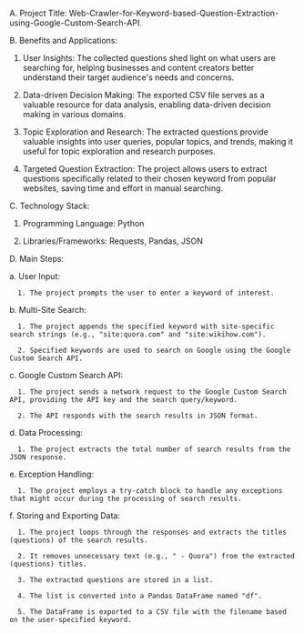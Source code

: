 A. Project Title: Web-Crawler-for-Keyword-based-Question-Extraction-using-Google-Custom-Search-API.


B. Benefits and Applications:

   1. User Insights: The collected questions shed light on what users are searching for, helping businesses and content creators better understand their target audience's needs and concerns.
   
   2. Data-driven Decision Making: The exported CSV file serves as a valuable resource for data analysis, enabling data-driven decision making in various domains.

   3. Topic Exploration and Research: The extracted questions provide valuable insights into user queries, popular topics, and trends, making it useful for topic exploration and research purposes.
   
   4. Targeted Question Extraction: The project allows users to extract questions specifically related to their chosen keyword from popular websites, saving time and effort in manual searching.


C. Technology Stack:

   1. Programming Language: Python
   
   2. Libraries/Frameworks: Requests, Pandas, JSON


D. Main Steps:

   a. User Input:
      
      1. The project prompts the user to enter a keyword of interest.

   b. Multi-Site Search:

      1. The project appends the specified keyword with site-specific search strings (e.g., "site:quora.com" and "site:wikihow.com").

      2. Specified keywords are used to search on Google using the Google Custom Search API.

   c. Google Custom Search API:

      1. The project sends a network request to the Google Custom Search API, providing the API key and the search query/keyword.

      2. The API responds with the search results in JSON format.

   d. Data Processing: 

      1. The project extracts the total number of search results from the JSON response.

   e. Exception Handling:

      1. The project employs a try-catch block to handle any exceptions that might occur during the processing of search results.
      
   f. Storing and Exporting Data:

      1. The project loops through the responses and extracts the titles (questions) of the search results.
      
      2. It removes unnecessary text (e.g., " - Quora") from the extracted (questions) titles.
      
      3. The extracted questions are stored in a list.
      
      4. The list is converted into a Pandas DataFrame named "df".

      5. The DataFrame is exported to a CSV file with the filename based on the user-specified keyword.
